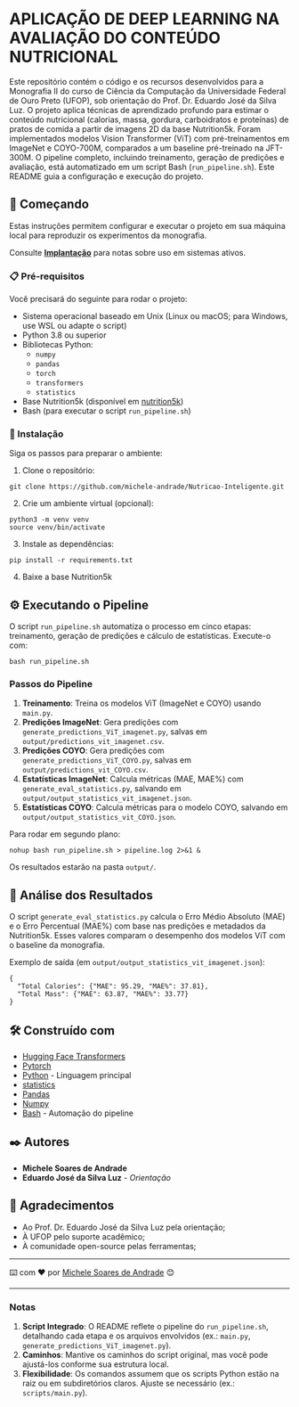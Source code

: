 # APLICAÇÃO DE DEEP LEARNING NA AVALIAÇÃO DO CONTEÚDO NUTRICIONAL

Este repositório contém o código e os recursos desenvolvidos para a Monografia II do curso de Ciência da Computação da Universidade Federal de Ouro Preto (UFOP), sob orientação do Prof. Dr. Eduardo José da Silva Luz. O projeto aplica técnicas de aprendizado profundo para estimar o conteúdo nutricional (calorias, massa, gordura, carboidratos e proteínas) de pratos de comida a partir de imagens 2D da base Nutrition5k. Foram implementados modelos Vision Transformer (ViT) com pré-treinamentos em ImageNet e COYO-700M, comparados a um baseline pré-treinado na JFT-300M. O pipeline completo, incluindo treinamento, geração de predições e avaliação, está automatizado em um script Bash (`run_pipeline.sh`). Este README guia a configuração e execução do projeto.

## 🚀 Começando

Estas instruções permitem configurar e executar o projeto em sua máquina local para reproduzir os experimentos da monografia.

Consulte **[Implantação](#-implantação)** para notas sobre uso em sistemas ativos.

### 📋 Pré-requisitos

Você precisará do seguinte para rodar o projeto:

- Sistema operacional baseado em Unix (Linux ou macOS; para Windows, use WSL ou adapte o script)
- Python 3.8 ou superior
- Bibliotecas Python:
  - `numpy`
  - `pandas`
  - `torch`
  - `transformers`
  - `statistics`
- Base Nutrition5k (disponível em [nutrition5k](https://github.com/google-research-datasets/Nutrition5k))
- Bash (para executar o script `run_pipeline.sh`)

### 🔧 Instalação

Siga os passos para preparar o ambiente:

1. Clone o repositório:
```
git clone https://github.com/michele-andrade/Nutricao-Inteligente.git
```

2. Crie um ambiente virtual (opcional):
```
python3 -m venv venv
source venv/bin/activate
```

3. Instale as dependências:
```
pip install -r requirements.txt
```

4. Baixe a base Nutrition5k

## ⚙️ Executando o Pipeline

O script `run_pipeline.sh` automatiza o processo em cinco etapas: treinamento, geração de predições e cálculo de estatísticas. Execute-o com:

```
bash run_pipeline.sh
```

### Passos do Pipeline
1. **Treinamento**: Treina os modelos ViT (ImageNet e COYO) usando `main.py`.
2. **Predições ImageNet**: Gera predições com `generate_predictions_ViT_imagenet.py`, salvas em `output/predictions_vit_imagenet.csv`.
3. **Predições COYO**: Gera predições com `generate_predictions_ViT_COYO.py`, salvas em `output/predictions_vit_COYO.csv`.
4. **Estatísticas ImageNet**: Calcula métricas (MAE, MAE%) com `generate_eval_statistics.py`, salvando em `output/output_statistics_vit_imagenet.json`.
5. **Estatísticas COYO**: Calcula métricas para o modelo COYO, salvando em `output/output_statistics_vit_COYO.json`.

Para rodar em segundo plano:
```
nohup bash run_pipeline.sh > pipeline.log 2>&1 &
```

Os resultados estarão na pasta `output/`.

## 🔩 Análise dos Resultados

O script `generate_eval_statistics.py` calcula o Erro Médio Absoluto (MAE) e o Erro Percentual (MAE%) com base nas predições e metadados da Nutrition5k. Esses valores comparam o desempenho dos modelos ViT com o baseline da monografia.

Exemplo de saída (em `output/output_statistics_vit_imagenet.json`):
```
{
  "Total Calories": {"MAE": 95.29, "MAE%": 37.81},
  "Total Mass": {"MAE": 63.87, "MAE%": 33.77}
}
```

## 🛠️ Construído com

- [Hugging Face Transformers](https://huggingface.co/docs/transformers)
- [Pytorch](https://pytorch.org/)
- [Python](https://www.python.org/) - Linguagem principal
- [statistics](https://docs.python.org/3/library/statistics.html)
- [Pandas](https://pandas.pydata.org/)
- [Numpy](https://numpy.org/)
- [Bash](https://www.gnu.org/software/bash/) - Automação do pipeline

## ✒️ Autores

- **Michele Soares de Andrade**
- **Eduardo José da Silva Luz** - *Orientação*

## 🎁 Agradecimentos

- Ao Prof. Dr. Eduardo José da Silva Luz pela orientação;
- À UFOP pelo suporte acadêmico;
- À comunidade open-source pelas ferramentas;

---

⌨️ com ❤️ por [Michele Soares de Andrade](https://github.com/michele-soares) 😊

---

### Notas
1. **Script Integrado**: O README reflete o pipeline do `run_pipeline.sh`, detalhando cada etapa e os arquivos envolvidos (ex.: `main.py`, `generate_predictions_ViT_imagenet.py`).
2. **Caminhos**: Mantive os caminhos do script original, mas você pode ajustá-los conforme sua estrutura local.
3. **Flexibilidade**: Os comandos assumem que os scripts Python estão na raiz ou em subdiretórios claros. Ajuste se necessário (ex.: `scripts/main.py`).